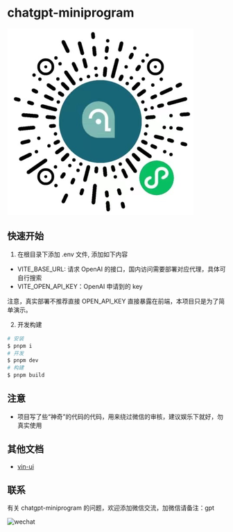 # chatgpt-miniprogram

![小程序](./static/wechat.jpg)

## 快速开始

1. 在根目录下添加 .env 文件, 添加如下内容

- VITE_BASE_URL: 请求 OpenAI 的接口，国内访问需要部署对应代理，具体可自行搜索
- VITE_OPEN_API_KEY：OpenAI 申请到的 key

注意，真实部署不推荐直接 OPEN_API_KEY 直接暴露在前端，本项目只是为了简单演示。

2. 开发构建

```bash
# 安装
$ pnpm i
# 开发
$ pnpm dev
# 构建
$ pnpm build
```

## 注意

- 项目写了些“神奇”的代码的代码，用来绕过微信的审核，建议娱乐下就好，勿真实使用

## 其他文档

- [vin-ui](https://vingogo.cn/docs/index.html)

## 联系

有关 chatgpt-miniprogram 的问题，欢迎添加微信交流，加微信请备注：gpt

![wechat](https://cdn.vingogo.cn/wechat.jpg)
